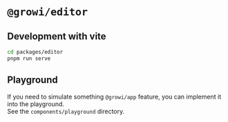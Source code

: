 # `@growi/editor`

## Development with vite

```bash
cd packages/editor
pnpm run serve
```

## Playground

If you need to simulate something `@growi/app` feature, you can implement it into the playground.  
See the `components/playground` directory.

